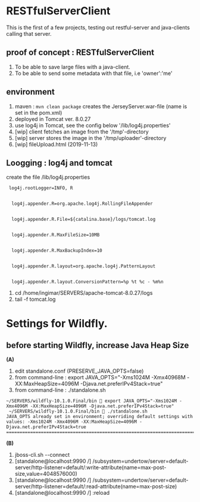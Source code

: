 # RESTfulServerClient

This is the first of a few projects, testing out restful-server and java-clients calling that server. 

## proof of concept : RESTfulServerClient

1. To be able to save large files with a java-client. 
2. To be able to send some metadata with that file, i.e 'owner':'me'

## environment 

1. maven : ```mvn clean package``` creates the JerseyServer.war-file (name is set in the pom.xml)
2. deployed in Tomcat ver. 8.0.27 
3. use log4j in Tomcat, see the config below '/lib/log4j.properties'
4. [wip] client fetches an image from the '/tmp'-directory
5. [wip] server stores the image in the '/tmp/uploader'-directory
6. [wip] fileUpload.html (2019-11-13)


## Loogging :  log4j and tomcat

create the file /lib/log4j.properties

```
 log4j.rootLogger=INFO, R 


  log4j.appender.R=org.apache.log4j.RollingFileAppender


  log4j.appender.R.File=${catalina.base}/logs/tomcat.log


  log4j.appender.R.MaxFileSize=10MB


  log4j.appender.R.MaxBackupIndex=10 


  log4j.appender.R.layout=org.apache.log4j.PatternLayout

                                                                                                                                                              
  log4j.appender.R.layout.ConversionPattern=%p %t %c - %m%n
```

1. cd /home/ingimar/SERVERS/apache-tomcat-8.0.27/logs
2.  tail -f tomcat.log 


# Settings for Wildfly.

## before starting Wildfly, increase Java Heap Size 

**(A)**

1. edit standalone.conf (PRESERVE_JAVA_OPTS=false) 
2. from command-line : export JAVA_OPTS="-Xms1024M -Xmx40968M -XX:MaxHeapSize=4096M -Djava.net.preferIPv4Stack=true"
3. from command-line : ./standalone.sh

```
~/SERVERS/wildfly-10.1.0.Final/bin  export JAVA_OPTS="-Xms1024M -Xmx4096M -XX:MaxHeapSize=4096M -Djava.net.preferIPv4Stack=true"  
 ~/SERVERS/wildfly-10.1.0.Final/bin  ./standalone.sh                                                                               
JAVA_OPTS already set in environment; overriding default settings with values: -Xms1024M -Xmx4096M -XX:MaxHeapSize=4096M -Djava.net.preferIPv4Stack=true
=========================================================================
```

**(B)**

1. jboss-cli.sh --connect 
2. [standalone@localhost:9990 /] /subsystem=undertow/server=default-server/http-listener=default/:write-attribute(name=max-post-size,value=4048576000) 
2. [standalone@localhost:9990 /] /subsystem=undertow/server=default-server/http-listener=default/:read-attribute(name=max-post-size)
3. [standalone@localhost:9990 /] :reload



